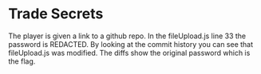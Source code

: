# Trade Secrets

The player is given a link to a github repo. In the fileUpload.js line 33 the password is REDACTED. By looking at the commit history you can see that fileUpload.js was modified. The diffs show the original password which is the flag.  
